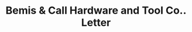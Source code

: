 ---
doi: 10.7916/D8DR46GM
date_other: '1899'
date_other_textual: '1899'
form: correspondence
genre:
- Letters (correspondence)
name:
- Bemis & Call Hardware and Tool Co.
object_in_context_url: https://biggert.cul.columbia.edu/items/view/ave_biggert_00506
subject_hierarchical_geographic:
- Springfield, Massachusetts, United States
subject_name:
- Bemis & Call Hardware and Tool Co.
title: Bemis & Call Hardware and Tool Co.. Letter
sort_title: Bemis & Call Hardware and Tool Co.. Letter
call_number: ave_biggert_00506
coordinates:
- 42.112411,-72.547455
pid: ave_biggert_00506
identifiers: ave_biggert_00506
thumbnail: https://derivativo-1.library.columbia.edu/iiif/2/ldpd:343732/full/!256,256/0/native.jpg
permalink: /biggert/ave_biggert_00506/
layout: iiif-image-page
---